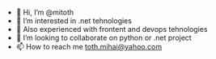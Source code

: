 - 👋 Hi, I’m @mitoth
- 👀 I’m interested in .net tehnologies
- 🌱 Also experienced with frontent and devops tehnologies 
- 💞️ I’m looking to collaborate on python or .net project
- 📫 How to reach me toth.mihai@yahoo.com

<!---
mitoth/mitoth is a ✨ special ✨ repository because its `README.md` (this file) appears on your GitHub profile.
You can click the Preview link to take a look at your changes.
--->
